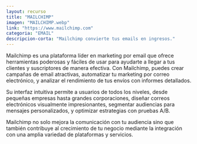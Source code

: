 ```yaml
---
layout: recurso
title: "MAILCHIMP"
imagen: "MAILCHIMP.webp"
link: "https://www.mailchimp.com"
categoria: "EMAIL"
descripcion-corta: "Mailchimp convierte tus emails en ingresos."
---
```


Mailchimp es una plataforma líder en marketing por email que ofrece herramientas poderosas y fáciles de usar para ayudarte a llegar a tus clientes y suscriptores de manera efectiva. Con Mailchimp, puedes crear campañas de email atractivas, automatizar tu marketing por correo electrónico, y analizar el rendimiento de tus envíos con informes detallados.

Su interfaz intuitiva permite a usuarios de todos los niveles, desde pequeñas empresas hasta grandes corporaciones, diseñar correos electrónicos visualmente impresionantes, segmentar audiencias para mensajes personalizados, y optimizar estrategias con pruebas A/B. 

Mailchimp no solo mejora la comunicación con tu audiencia sino que también contribuye al crecimiento de tu negocio mediante la integración con una amplia variedad de plataformas y servicios.
